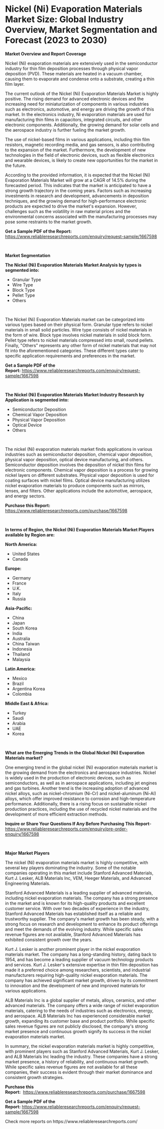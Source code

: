 <p><h1>Nickel (Ni) Evaporation Materials Market Size: Global Industry Overview, Market Segmentation and Forecast (2023 to 2030)</h1></p><p><strong>Market Overview and Report Coverage</strong></p>
<p><p>Nickel (Ni) evaporation materials are extensively used in the semiconductor industry for thin film deposition processes through physical vapor deposition (PVD). These materials are heated in a vacuum chamber, causing them to evaporate and condense onto a substrate, creating a thin film layer.</p><p>The current outlook of the Nickel (Ni) Evaporation Materials Market is highly positive. The rising demand for advanced electronic devices and the increasing need for miniaturization of components in various industries such as electronics, automotive, and energy are driving the growth of this market. In the electronics industry, Ni evaporation materials are used for manufacturing thin films in capacitors, integrated circuits, and other electronic components. Additionally, the growing demand for solar cells and the aerospace industry is further fueling the market growth.</p><p>The use of nickel-based films in various applications, including thin film resistors, magnetic recording media, and gas sensors, is also contributing to the expansion of the market. Furthermore, the development of new technologies in the field of electronic devices, such as flexible electronics and wearable devices, is likely to create new opportunities for the market in the future.</p><p>According to the provided information, it is expected that the Nickel (Ni) Evaporation Materials Market will grow at a CAGR of 14.5% during the forecasted period. This indicates that the market is anticipated to have a strong growth trajectory in the coming years. Factors such as increasing investments in research and development, advancements in deposition techniques, and the growing demand for high-performance electronic products are expected to drive the market's expansion. However, challenges such as the volatility in raw material prices and the environmental concerns associated with the manufacturing processes may pose some restraints to the market growth.</p></p>
<p><strong>Get a Sample PDF of the Report:</strong> <a href="https://www.reliableresearchreports.com/enquiry/request-sample/1667598">https://www.reliableresearchreports.com/enquiry/request-sample/1667598</a></p>
<p>&nbsp;</p>
<p><strong>Market Segmentation</strong></p>
<p><strong>The Nickel (Ni) Evaporation Materials Market Analysis by types is segmented into:</strong></p>
<p><ul><li>Granular Type</li><li>Wire Type</li><li>Block Type</li><li>Pellet Type</li><li>Others</li></ul></p>
<p>&nbsp;</p>
<p><p>The Nickel (Ni) Evaporation Materials market can be categorized into various types based on their physical form. Granular type refers to nickel materials in small solid particles. Wire type consists of nickel materials in the form of wire. Block type involves nickel materials in solid block form. Pellet type refers to nickel materials compressed into small, round pellets. Finally, "Others" represents any other form of nickel materials that may not fit into the aforementioned categories. These different types cater to specific application requirements and preferences in the market.</p></p>
<p><strong>Get a Sample PDF of the Report:</strong>&nbsp;<a href="https://www.reliableresearchreports.com/enquiry/request-sample/1667598">https://www.reliableresearchreports.com/enquiry/request-sample/1667598</a></p>
<p>&nbsp;</p>
<p><strong>The Nickel (Ni) Evaporation Materials Market Industry Research by Application is segmented into:</strong></p>
<p><ul><li>Semiconductor Deposition</li><li>Chemical Vapor Deposition</li><li>Physical Vapor Deposition</li><li>Optical Device</li><li>Others</li></ul></p>
<p>&nbsp;</p>
<p><p>The nickel (Ni) evaporation materials market finds applications in various industries such as semiconductor deposition, chemical vapor deposition, physical vapor deposition, optical device manufacturing, and others. Semiconductor deposition involves the deposition of nickel thin films for electronic components. Chemical vapor deposition is a process for growing nickel layers on different substrates. Physical vapor deposition is used for coating surfaces with nickel films. Optical device manufacturing utilizes nickel evaporation materials to produce components such as mirrors, lenses, and filters. Other applications include the automotive, aerospace, and energy sectors.</p></p>
<p><strong>Purchase this Report:</strong>&nbsp; <a href="https://www.reliableresearchreports.com/purchase/1667598">https://www.reliableresearchreports.com/purchase/1667598</a></p>
<p>&nbsp;</p>
<p><strong>In terms of Region, the Nickel (Ni) Evaporation Materials Market Players available by Region are:</strong></p>
<p>
    <p> <strong> North America: </strong>
        <ul>
            <li>United States</li>
            <li>Canada</li>
        </ul>
        </p> 
    <p> <strong> Europe: </strong>
        <ul>
            <li>Germany</li>
            <li>France</li>
            <li>U.K.</li>
            <li>Italy</li>
            <li>Russia</li>
        </ul>
        </p> 
    <p> <strong> Asia-Pacific: </strong>
        <ul>
            <li>China</li>
            <li>Japan</li>
            <li>South Korea</li>
            <li>India</li>
            <li>Australia</li>
            <li>China Taiwan</li>
            <li>Indonesia</li>
            <li>Thailand</li>
            <li>Malaysia</li>
        </ul>
        </p> 
    <p> <strong> Latin America: </strong>
        <ul>
            <li>Mexico</li>
            <li>Brazil</li>
            <li>Argentina Korea</li>
            <li>Colombia</li>
        </ul>
        </p> 
    <p> <strong> Middle East & Africa: </strong>
        <ul>
            <li>Turkey</li>
            <li>Saudi</li>
            <li>Arabia</li>
            <li>UAE</li>
            <li>Korea</li>
        </ul>
    </p>
    </p>
<p>&nbsp;</p>
<p><strong>What are the Emerging Trends in the Global Nickel (Ni) Evaporation Materials market?</strong></p>
<p><p>One emerging trend in the global nickel (Ni) evaporation materials market is the growing demand from the electronics and aerospace industries. Nickel is widely used in the production of electronic devices, such as semiconductors, as well as in aerospace applications, including jet engines and gas turbines. Another trend is the increasing adoption of advanced nickel alloys, such as nickel-chromium (Ni-Cr) and nickel-aluminum (Ni-Al) alloys, which offer improved resistance to corrosion and high-temperature performance. Additionally, there is a rising focus on sustainable nickel production practices, including the use of recycled nickel materials and the development of more efficient extraction methods.</p></p>
<p><strong>Inquire or Share Your Questions If Any Before Purchasing This Report</strong>- <a href="https://www.reliableresearchreports.com/enquiry/pre-order-enquiry/1667598">https://www.reliableresearchreports.com/enquiry/pre-order-enquiry/1667598</a></p>
<p>&nbsp;</p>
<p><strong>Major Market Players</strong></p>
<p><p>The nickel (Ni) evaporation materials market is highly competitive, with several key players dominating the industry. Some of the notable companies operating in this market include Stanford Advanced Materials, Kurt J. Lesker, ALB Materials Inc, VEM, Heeger Materials, and Advanced Engineering Materials.</p><p>Stanford Advanced Materials is a leading supplier of advanced materials, including nickel evaporation materials. The company has a strong presence in the market and is known for its high-quality products and excellent customer service. With over two decades of experience in the industry, Stanford Advanced Materials has established itself as a reliable and trustworthy supplier. The company's market growth has been steady, with a strong focus on research and development to enhance its product offerings and meet the demands of the evolving industry. While specific sales revenue figures are not available, Stanford Advanced Materials has exhibited consistent growth over the years.</p><p>Kurt J. Lesker is another prominent player in the nickel evaporation materials market. The company has a long-standing history, dating back to 1954, and has become a leading supplier of vacuum technology products and services. Kurt J. Lesker's extensive expertise in thin film deposition has made it a preferred choice among researchers, scientists, and industrial manufacturers requiring high-quality nickel evaporation materials. The company has achieved significant market growth, driven by its commitment to innovation and the development of new and improved materials for various applications.</p><p>ALB Materials Inc is a global supplier of metals, alloys, ceramics, and other advanced materials. The company offers a wide range of nickel evaporation materials, catering to the needs of industries such as electronics, energy, and aerospace. ALB Materials Inc has experienced considerable market growth, expanding its customer base and product portfolio. While specific sales revenue figures are not publicly disclosed, the company's strong market presence and continuous growth signify its success in the nickel evaporation materials market.</p><p>In summary, the nickel evaporation materials market is highly competitive, with prominent players such as Stanford Advanced Materials, Kurt J. Lesker, and ALB Materials Inc leading the industry. These companies have a strong market presence, a history of reliability, and continuous market growth. While specific sales revenue figures are not available for all these companies, their success is evident through their market dominance and consistent growth strategies.</p></p>
<p><strong>Purchase this Report:</strong>&nbsp;&nbsp;<a href="https://www.reliableresearchreports.com/purchase/1667598">https://www.reliableresearchreports.com/purchase/1667598</a></p>
<p></p>
<p><strong>Get a Sample PDF of the Report:</strong>&nbsp;<a href="https://www.reliableresearchreports.com/enquiry/request-sample/1667598">https://www.reliableresearchreports.com/enquiry/request-sample/1667598</a></p>
<p>Check more reports on https://www.reliableresearchreports.com/</p>